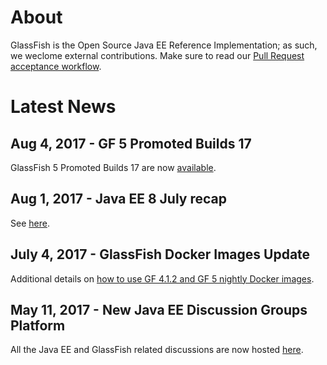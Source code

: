 # About

GlassFish is the Open Source Java EE Reference Implementation; as such, we weclome external contributions. Make sure to read our [Pull Request acceptance workflow](pr_workflow).

# Latest News

## Aug 4, 2017 - GF 5 Promoted Builds 17 ##

GlassFish 5 Promoted Builds 17 are now [available](https://javaee.groups.io/g/glassfish/message/56).

## Aug 1, 2017 - Java EE 8 July recap

See [here](https://blogs.oracle.com/theaquarium/java-ee-8-july-recap).

## July 4, 2017 - GlassFish Docker Images Update

Additional details on [how to use GF 4.1.2 and GF 5 nightly Docker images](https://blogs.oracle.com/theaquarium/glassfish-docker-images-–-update).

## May 11, 2017 - New Java EE Discussion Groups Platform ##

All the Java EE and GlassFish related discussions are now hosted [here](https://javaee.groups.io/g/javaee).


